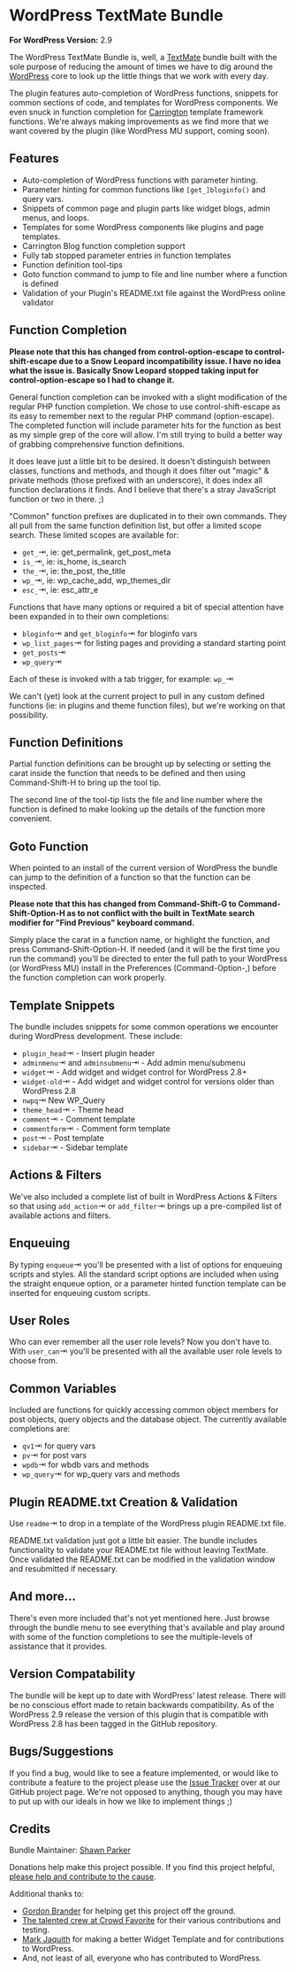 # WordPress TextMate Bundle

**For WordPress Version:** 2.9

The WordPress TextMate Bundle is, well, a [TextMate](http://macromates.com) bundle built with the sole purpose of reducing the amount of times we have to dig around the [WordPress](http://wordpress.org) core to look up the little things that we work with every day.

The plugin features auto-completion of WordPress functions, snippets for common sections of code, and templates for WordPress components. We even snuck in function completion for [Carrington](http://carrington-blog.com) template framework functions. We're always making improvements as we find more that we want covered by the plugin (like WordPress MU support, coming soon).

## Features

- Auto-completion of WordPress functions with parameter hinting.
- Parameter hinting for common functions like `[get_]bloginfo()` and query vars.
- Snippets of common page and plugin parts like widget blogs, admin menus, and loops.
- Templates for some WordPress components like plugins and page templates.
- Carrington Blog function completion support
- Fully tab stopped parameter entries in function templates
- Function definition tool-tips
- Goto function command to jump to file and line number where a function is defined
- Validation of your Plugin's README.txt file against the WordPress online validator

## Function Completion

**Please note that this has changed from control-option-escape to control-shift-escape due to a Snow Leopard incompatibility issue. I have no idea what the issue is. Basically Snow Leopard stopped taking input for control-option-escape so I had to change it.**

General function completion can be invoked with a slight modification of the regular PHP function completion. We chose to use control-shift-escape as its easy to remember next to the regular PHP command (option-escape). The completed function will include parameter hits for the function as best as my simple grep of the core will allow. I'm still trying to build a better way of grabbing comprehensive function definitions.

It does leave just a little bit to be desired. It doesn't distinguish between classes, functions and methods, and though it does filter out "magic" & private methods (those prefixed with an underscore), it does index all function declarations it finds. And I believe that there's a stray JavaScript function or two in there. ;)

"Common" function prefixes are duplicated in to their own commands. They all pull from the same function definition list, but offer a limited scope search. These limited scopes are available for:

- `get_`&#x21E5;, ie: get_permalink, get_post_meta
- `is_`&#x21E5;, ie: is_home, is_search
- `the_`&#x21E5;, ie: the_post, the_title
- `wp_`&#x21E5;, ie: wp_cache_add, wp_themes_dir
- `esc_`&#x21E5;, ie: esc_attr_e

Functions that have many options or required a bit of special attention have been expanded in to their own completions:

- `bloginfo`&#x21E5; and `get_bloginfo`&#x21E5; for bloginfo vars
- `wp_list_pages`&#x21E5; for listing pages and providing a standard starting point
- `get_posts`&#x21E5;
- `wp_query`&#x21E5;

Each of these is invoked with a tab trigger, for example: `wp_`&#x21E5;

We can't (yet) look at the current project to pull in any custom defined functions (ie: in plugins and theme function files), but we're working on that possibility.

## Function Definitions

Partial function definitions can be brought up by selecting or setting the carat inside the function that needs to be defined and then using Command-Shift-H to bring up the tool tip. 

The second line of the tool-tip lists the file and line number where the function is defined to make looking up the details of the function more convenient.

## Goto Function

When pointed to an install of the current version of WordPress the bundle can jump to the definition of a function so that the function can be inspected.

<b>Please note that this has changed from Command-Shift-G to Command-Shift-Option-H as to not conflict with the built in TextMate search modifier for "Find Previous" keyboard command.</b>

Simply place the carat in a function name, or highlight the function, and press Command-Shift-Option-H. If needed (and it will be the first time you run the command) you'll be directed to enter the full path to your WordPress (or WordPress MU) install in the Preferences (Command-Option-,) before the function completion can work properly.

## Template Snippets

The bundle includes snippets for some common operations we encounter during WordPress development. These include:

- `plugin_head`&#x21E5; - Insert plugin header
- `adminmenu`&#x21E5; and `adminsubmenu`&#x21E5; - Add admin menu/submenu
- `widget`&#x21E5; - Add widget and widget control for WordPress 2.8+
- `widget-old`&#x21E5; - Add widget and widget control for versions older than WordPress 2.8
- `nwpq`&#x21E5; New WP_Query
- `theme_head`&#x21E5; - Theme head
- `comment`&#x21E5; - Comment template
- `commentform`&#x21E5; - Comment form template
- `post`&#x21E5; - Post template
- `sidebar`&#x21E5; - Sidebar template

## Actions &amp; Filters

We've also included a complete list of built in WordPress Actions & Filters so that using `add_action`&#x21E5; or `add_filter`&#x21E5; brings up a pre-compiled list of available actions and filters. 

## Enqueuing

By typing `enqueue`&#x21E5; you'll be presented with a list of options for enqueuing scripts and styles. All the standard script options are included when using the straight enqueue option, or a parameter hinted function template can be inserted for enqueuing custom scripts.

## User Roles

Who can ever remember all the user role levels? Now you don't have to. With `user_can`&#x21E5; you'll be presented with all the available user role levels to choose from. 

## Common Variables

Included are functions for quickly accessing common object members for post objects, query objects and the database object. The currently available completions are:

- `qv1`&#x21E5; for query vars
- `pv`&#x21E5; for post vars
- `wpdb`&#x21E5; for wbdb vars and methods
- `wp_query`&#x21E5; for wp_query vars and methods

## Plugin README.txt Creation & Validation

Use `readme`&#x21E5; to drop in a template of the WordPress plugin README.txt file.

README.txt validation just got a little bit easier. The bundle includes functionality to validate your README.txt file without leaving TextMate. Once validated the README.txt can be modified in the validation window and resubmitted if necessary.

## And more&hellip;

There's even more included that's not yet mentioned here. Just browse through the bundle menu to see everything that's available and play around with some of the function completions to see the multiple-levels of assistance that it provides.

## Version Compatability

The bundle will be kept up to date with WordPress' latest release. There will be no conscious effort made to retain backwards compatibility. As of the WordPress 2.9 release the version of this plugin that is compatible with WordPress 2.8 has been tagged in the GitHub repository.  

## Bugs/Suggestions

If you find a bug, would like to see a feature implemented, or would like to contribute a feature to the project please use the [Issue Tracker](http://github.com/Gipetto/wordpress.tmbundle/issues) over at our GitHub project page. We're not opposed to anything, though you may have to put up with our ideals in how we like to implement things ;)

## Credits

Bundle Maintainer: [Shawn Parker](http://top-frog.com/projects/wordpress-textmate-bundle/)

Donations help make this project possible. If you find this project helpful, [please help and contribute to the cause](http://top-frog.com/donate).

Additional thanks to:

- [Gordon Brander](http://gordonbrander.com) for helping get this project off the ground.
- [The talented crew at Crowd Favorite](http://crowdfavorite.com) for their various contributions and testing.
- [Mark Jaquith](http://markjaquith.wordpress.com/2009/08/31/textmate-wordpress-widget-snippet/) for making a better Widget Template and for contributions to WordPress.
- And, not least of all, everyone who has contributed to WordPress.